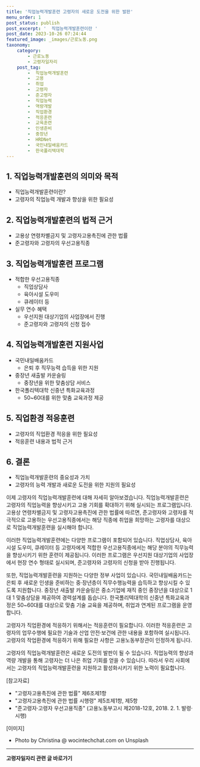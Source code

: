 ```yaml
---
title: '직업능력개발훈련 고령자의 새로운 도전을 위한 발판'
menu_order: 1
post_status: publish
post_excerpt: '  직업능력개발훈련이란 '
post_date: 2023-10-26 07:24:44
featured_image: _images/근로노동.png
taxonomy:
    category:
        - 근로노동
        - 고령자일자리
    post_tag:
        -  직업능력개발훈련
        -  고용
        -  취업
        -  고령자
        -  준고령자
        -  직업능력
        -  역량개발
        -  직업환경
        -  적응훈련
        -  교육훈련
        -  인생준비
        -  중장년
        -  HRDNet
        -  국민내일배움카드
        -  한국폴리텍대학
---
```



## 1. 직업능력개발훈련의 의미와 목적
- 직업능력개발훈련이란?
- 고령자의 직업능력 개발과 향상을 위한 필요성

## 2. 직업능력개발훈련의 법적 근거
- 고용상 연령차별금지 및 고령자고용촉진에 관한 법률
- 준고령자와 고령자의 우선고용직종

## 3. 직업능력개발훈련 프로그램
- 적합한 우선고용직종
    - 직업상담사
    - 육아시설 도우미
    - 큐레이터 등
- 실무 연수 혜택
    - 우선지원 대상기업의 사업장에서 진행
    - 준고령자와 고령자의 신청 접수

## 4. 직업능력개발훈련 지원사업
- 국민내일배움카드
    - 은퇴 후 직무능력 습득을 위한 지원
- 중장년 새출발 카운슬링
    - 중장년을 위한 맞춤상담 서비스
- 한국폴리텍대학 신중년 특화교육과정
    - 50~60대를 위한 맞춤 교육과정 제공

## 5. 직업환경 적응훈련
- 고령자의 직업환경 적응을 위한 필요성
- 적응훈련 내용과 법적 근거

## 6. 결론
- 직업능력개발훈련의 중요성과 가치
- 고령자의 능력 개발과 새로운 도전을 위한 지원의 필요성

이제 고령자의 직업능력개발훈련에 대해 자세히 알아보겠습니다. 직업능력개발훈련은 고령자의 직업능력을 향상시키고 고용 기회를 확대하기 위해 실시되는 프로그램입니다. 고용상 연령차별금지 및 고령자고용촉진에 관한 법률에 따르면, 준고령자와 고령자를 적극적으로 고용하는 우선고용직종에서는 해당 직종에 취업을 희망하는 고령자를 대상으로 직업능력개발훈련을 실시해야 합니다.

이러한 직업능력개발훈련에는 다양한 프로그램이 포함되어 있습니다. 직업상담사, 육아시설 도우미, 큐레이터 등 고령자에게 적합한 우선고용직종에서는 해당 분야의 직무능력을 향상시키기 위한 훈련이 제공됩니다. 이러한 프로그램은 우선지원 대상기업의 사업장에서 현장 연수 형태로 실시되며, 준고령자와 고령자의 신청을 받아 진행됩니다.

또한, 직업능력개발훈련을 지원하는 다양한 정부 사업이 있습니다. 국민내일배움카드는 은퇴 후 새로운 인생을 준비하는 중·장년층이 직무수행능력을 습득하고 향상시킬 수 있도록 지원합니다. 중장년 새출발 카운슬링은 중소기업에 재직 중인 중장년을 대상으로 1대 1 맞춤상담을 제공하여 경력설계를 돕습니다. 한국폴리텍대학의 신중년 특화교육과정은 50~60대를 대상으로 맞춤 기술 교육을 제공하며, 취업과 연계된 프로그램을 운영합니다.

고령자가 직업환경에 적응하기 위해서는 적응훈련이 필요합니다. 이러한 적응훈련은 고령자의 업무수행에 필요한 기술과 산업 안전·보건에 관한 내용을 포함하여 실시됩니다. 고령자의 작업환경에 적응하기 위해 필요한 사항은 고용노동부장관이 인정하게 됩니다.

고령자의 직업능력개발훈련은 새로운 도전의 발판이 될 수 있습니다. 직업능력의 향상과 역량 개발을 통해 고령자는 더 나은 취업 기회를 얻을 수 있습니다. 따라서 우리 사회에서는 고령자의 직업능력개발훈련을 지원하고 활성화시키기 위한 노력이 필요합니다.

[참고자료]
- "고령자고용촉진에 관한 법률" 제6조제1항
- "고령자고용촉진에 관한 법률 시행령" 제5조제1항, 제5항
- "준고령자·고령자 우선고용직종" (고용노동부고시 제2018-12호, 2018. 2. 1. 발령·시행)

[이미지]
- Photo by Christina @ wocintechchat.com on Unsplash
<!-- wp:separator -->
<hr class="wp-block-separator has-alpha-channel-opacity"/>
<!-- /wp:separator -->

<!-- wp:group {"backgroundColor":"base","layout":{"type":"constrained"}} -->
<div class="wp-block-group has-base-background-color has-background"><!-- wp:paragraph {"align":"center","fontSize":"medium"} -->
<p class="has-text-align-center has-large-font-size"><strong>고령자일자리 관련 글 바로가기</strong></p>
<!-- /wp:paragraph -->


<!-- wp:latest-posts
{"categories":[{"id":10558,"count":19,"description":"","link":"https://uknowlaw.com/category/%ea%b3%a0%eb%a0%b9%ec%9e%90%ec%9d%bc%ec%9e%90%eb%a6%ac/","name":"고령자일자리","slug":"고령자일자리","taxonomy":"category","parent":0,"meta":[],"_links":{"self":[{"href":"https://uknowlaw.com/wp-json/wp/v2/categories/10558"}],"collection":[{"href":"https://uknowlaw.com/wp-json/wp/v2/categories"}],"about":[{"href":"https://uknowlaw.com/wp-json/wp/v2/taxonomies/category"}],"wp:post_type":[{"href":"https://uknowlaw.com/wp-json/wp/v2/posts?categories=10558"}],"curies":[{"name":"wp","href":"https://api.w.org/{rel}","templated":true}]}}],"postsToShow":100,"excerptLength":28,"postLayout":"grid","columns":2,"featuredImageAlign":"left","featuredImageSizeSlug":"large","fontSize":"medium"} /--></div>
<!-- /wp:group -->